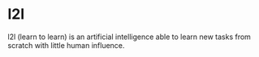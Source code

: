 # l2l
l2l (learn to learn) is an artificial intelligence able to learn new tasks from scratch with little human influence.
